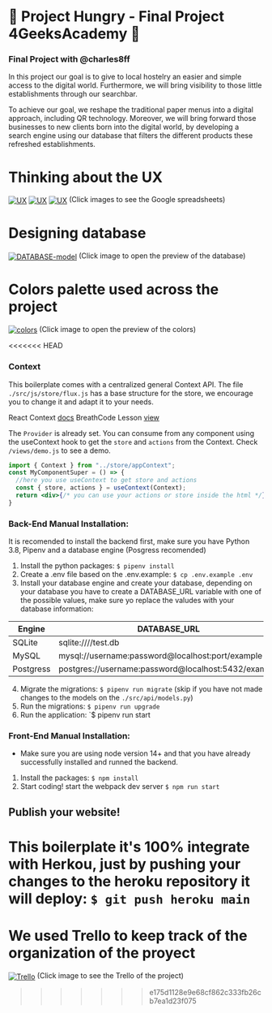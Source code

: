 # 🍔 Project Hungry - Final Project 4GeeksAcademy 🍴
### Final Project with @charles8ff

In this project our goal is to give to local hostelry an easier and simple access to the digital world. Furthermore, we will bring visibility 
to those little establishments through our searchbar.

To achieve our goal, we reshape the traditional paper menus into a digital approach, including QR technology. Moreover, we will bring forward 
those businesses to new clients born into the digital world, by developing a search engine using our database that filters the different products
these refreshed establishments.

# Thinking about the UX
<a href="https://docs.google.com/spreadsheets/d/1GkgkEOZP4fDDO_FT29dnPJT-r2ZatEt_L4DRrKOZQ4c/edit?usp=sharing" target="_blank"><img align="center" src="https://i.imgur.com/mWDYnF3.png" alt="UX" border="0" /></a>
<a href="https://docs.google.com/spreadsheets/d/1GkgkEOZP4fDDO_FT29dnPJT-r2ZatEt_L4DRrKOZQ4c/edit?usp=sharing" target="_blank"><img align="center" src="https://i.imgur.com/bB88i7K.png" alt="UX" border="0" /></a>
<a href="https://docs.google.com/spreadsheets/d/1GkgkEOZP4fDDO_FT29dnPJT-r2ZatEt_L4DRrKOZQ4c/edit?usp=sharing" target="_blank"><img align="center" src="https://i.imgur.com/HYECyUP.png" alt="UX" border="0" /></a>
(Click images to see the Google spreadsheets)

# Designing database
<a href="https://app.quickdatabasediagrams.com/#/d/CYSjvQ" target="_blank"><img align="center" src="https://i.imgur.com/evpMqPK.jpg" alt="DATABASE-model" border="0" /></a>
(Click image to open the preview of the database)

# Colors palette used across the project
<a href="https://coolors.co/191919-cdcdcd-ffffff-f44708-ed750b-f6b983-58c7e0" target="_blank"><img align="center" src="https://i.imgur.com/jgF5msE.png" alt="colors" border="0" /></a>
(Click image to open the preview of the colors)

<<<<<<< HEAD
### Context
This boilerplate comes with a centralized general Context API. The file `./src/js/store/flux.js` has a base structure for the store, we encourage you to change it and adapt it to your needs.

React Context [docs](https://reactjs.org/docs/context.html)
BreathCode Lesson [view](https://content.breatheco.de/lesson/react-hooks-explained)

The `Provider` is already set. You can consume from any component using the useContext hook to get the `store` and `actions` from the Context. Check `/views/demo.js` to see a demo.

```jsx
import { Context } from "../store/appContext";
const MyComponentSuper = () => {
  //here you use useContext to get store and actions
  const { store, actions } = useContext(Context);
  return <div>{/* you can use your actions or store inside the html */}</div>
}
```

### Back-End Manual Installation:

It is recomended to install the backend first, make sure you have Python 3.8, Pipenv and a database engine (Posgress recomended)

1. Install the python packages: `$ pipenv install`
2. Create a .env file based on the .env.example: `$ cp .env.example .env`
3. Install your database engine and create your database, depending on your database you have to create a DATABASE_URL variable with one of the possible values, make sure yo replace the valudes with your database information:

| Engine	| DATABASE_URL 						|
| ------------- | ----------------------------------------------------- |
| SQLite	| sqlite:////test.db	 				|
| MySQL		| mysql://username:password@localhost:port/example	|
| Postgress	| postgres://username:password@localhost:5432/example 	|

4. Migrate the migrations: `$ pipenv run migrate` (skip if you have not made changes to the models on the `./src/api/models.py`)
5. Run the migrations: `$ pipenv run upgrade`
6. Run the application: `$ pipenv run start


### Front-End Manual Installation:

- Make sure you are using node version 14+ and that you have already successfully installed and runned the backend.

1. Install the packages: `$ npm install`
2. Start coding! start the webpack dev server `$ npm run start`

## Publish your website!

This boilerplate it's 100% integrate with Herkou, just by pushing your changes to the heroku repository it will deploy: `$ git push heroku main`
=======
# We used Trello to keep track of the organization of the proyect
<a href="https://trello.com/invite/b/qZXdt2L6/0a04ac85f62d8b8c495bfb3a255fd93b/proyecto-hambre-%F0%9F%8D%94" target="_blank"><img align="center" src="https://i.imgur.com/RbU9LYg.jpg" alt="Trello" border="0" /></a>
(Click image to see the Trello of the project)
>>>>>>> e175d1128e9e68cf862c333fb26cb7ea1d23f075
